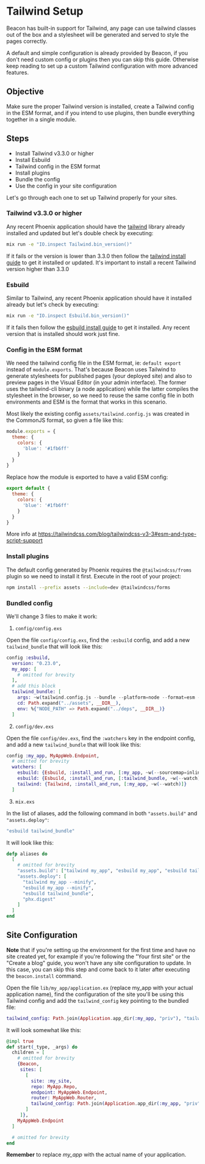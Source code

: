 # Tailwind Setup

Beacon has built-in support for Tailwind, any page can use tailwind classes out of the box and a stylesheet will be generated and served to style the pages correctly.

A default and simple configuration is already provided by Beacon, if you don't need custom config or plugins then you can skip this guide.
Otherwise keep reading to set up a custom Tailwind configuration with more advanced features.

## Objective

Make sure the proper Tailwind version is installed, create a Tailwind config in the ESM format, and if you intend to use plugins, then bundle everything together in a single module.

## Steps

* Install Tailwind v3.3.0 or higher
* Install Esbuild
* Tailwind config in the ESM format
* Install plugins
* Bundle the config
* Use the config in your site configuration

Let's go through each one to set up Tailwind properly for your sites.

### Tailwind v3.3.0 or higher

Any recent Phoenix application should have the [tailwind](https://hex.pm/packages/tailwind) library already installed and updated but let's double check by executing:

```sh
mix run -e "IO.inspect Tailwind.bin_version()"
```

If it fails or the version is lower than 3.3.0 then follow the [tailwind install guide](https://github.com/phoenixframework/tailwind?tab=readme-ov-file#installation)
to get it installed or updated. It's important to install a recent Tailwind version higher than 3.3.0

### Esbuild

Similar to Tailwind, any recent Phoenix application should have it installed already but let's check by executing:

```sh
mix run -e "IO.inspect Esbuild.bin_version()"
```

If it fails then follow the [esbuild install guide](https://github.com/phoenixframework/esbuild?tab=readme-ov-file#installation) to get it installed.
Any recent version that is installed should work just fine.

### Config in the ESM format

We need the tailwind config file in the ESM format, ie: `default export` instead of `module.exports`.
That's because Beacon uses Tailwind to generate stylesheets for published pages (your deployed site) and also to preview pages in the Visual Editor (in your admin interface).
The former uses the tailwind-cli binary (a node application) while the latter compiles the stylesheet in the browser, so we need to reuse the same config file in both environments and ESM is the format that works in this scenario.

Most likely the existing config `assets/tailwind.config.js` was created in the CommonJS format, so given a file like this:

```js
module.exports = {
  theme: {
    colors: {
      'blue': '#1fb6ff'
    }
  }
}
```

Replace how the module is exported to have a valid ESM config:

```js
export default {
  theme: {
    colors: {
      'blue': '#1fb6ff'
    }
  }
}
```

More info at https://tailwindcss.com/blog/tailwindcss-v3-3#esm-and-type-script-support

### Install plugins

The default config generated by Phoenix requires the `@tailwindcss/froms` plugin so we need to install it first. Execute in the root of your project:

```sh
npm install --prefix assets --include=dev @tailwindcss/forms
```

### Bundled config

We'll change 3 files to make it work:

1. `config/config.exs`

Open the file `config/config.exs`, find the `:esbuild` config, and add a new `tailwind_bundle` that will look like this:

```elixir
config :esbuild,
  version: "0.23.0",
  my_app: [
    # omitted for brevity
  ],
  # add this block
  tailwind_bundle: [
    args: ~w(tailwind.config.js --bundle --platform=node --format=esm --target=es2020 --outfile=../priv/tailwind.config.bundle.js),
    cd: Path.expand("../assets", __DIR__),
    env: %{"NODE_PATH" => Path.expand("../deps", __DIR__)}
  ]
```

2. `config/dev.exs`

Open the file `config/dev.exs`, find the `:watchers` key in the endpoint config, and add a new `tailwind_bundle` that will look like this:

```elixir
config :my_app, MyAppWeb.Endpoint,
  # omitted for brevity
  watchers: [
    esbuild: {Esbuild, :install_and_run, [:my_app, ~w(--sourcemap=inline --watch)]},
    esbuild: {Esbuild, :install_and_run, [:tailwind_bundle, ~w(--watch)]}, # add this line
    tailwind: {Tailwind, :install_and_run, [:my_app, ~w(--watch)]}
  ]
```

3. `mix.exs`

In the list of aliases, add the following command in both `"assets.build"` and `"assets.deploy"`:

```elixir
"esbuild tailwind_bundle"
```

It will look like this:

```elixir
defp aliases do
  [
    # omitted for brevity
    "assets.build": ["tailwind my_app", "esbuild my_app", "esbuild tailwind_bundle"],
    "assets.deploy": [
      "tailwind my_app --minify",
      "esbuild my_app --minify",
      "esbuild tailwind_bundle",
      "phx.digest"
    ]
  ]
end
```

## Site Configuration

**Note** that if you're setting up the environment for the first time and have no site created yet, for example if you're following the "Your first site" or the "Create a blog" guide,
you won't have any site configuration to update. In this case, you can skip this step and come back to it later after executing the `beacon.install` command.

Open the file `lib/my_app/application.ex` (replace my_app with your actual application name), find the configuration of the site you'll be using
this Tailwind config and add the `tailwind_config` key pointing to the bundled file:

```elixir
tailwind_config: Path.join(Application.app_dir(:my_app, "priv"), "tailwind.config.bundle.js"),
```

It will look somewhat like this:

```elixir
@impl true
def start(_type, _args) do
  children = [
    # omitted for brevity
    {Beacon,
     sites: [
       [
         site: :my_site,
         repo: MyApp.Repo,
         endpoint: MyAppWeb.Endpoint,
         router: MyAppWeb.Router,
         tailwind_config: Path.join(Application.app_dir(:my_app, "priv"), "tailwind.config.bundle.js") # add this line
       ]
     ]},
    MyAppWeb.Endpoint
  ]

  # omitted for brevity
end
```

**Remember** to replace _my_app_ with the actual name of your application.